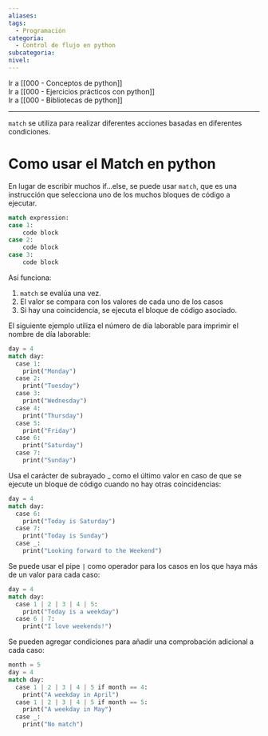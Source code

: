 ```yaml
---
aliases: 
tags:
  - Programación
categoria:
  - Control de flujo en python
subcategoria: 
nivel:
---
```


Ir a [[000 - Conceptos de python]] <br>
Ir a [[000 - Ejercicios prácticos con python]] <br>
Ir a [[000 - Bibliotecas de python]]

---

`match` se utiliza para realizar diferentes acciones basadas en diferentes condiciones.

# Como usar el Match en python

En lugar de escribir muchos if…else, se puede usar `match`, que es una instrucción que selecciona uno de los muchos bloques de código a ejecutar.

```python
match expression:
case 1:
	code block
case 2:
	code block
case 3:
	code block
```

Así funciona:

1. `match` se evalúa una vez.
2. El valor se compara con los valores de cada uno de los casos
3. Si hay una coincidencia, se ejecuta el bloque de código asociado.

El siguiente ejemplo utiliza el número de día laborable para imprimir el nombre de día laborable:

```python
day = 4  
match day:  
  case 1:  
    print("Monday")  
  case 2:  
    print("Tuesday")  
  case 3:  
    print("Wednesday")  
  case 4:  
    print("Thursday")  
  case 5:  
    print("Friday")  
  case 6:  
    print("Saturday")  
  case 7:  
    print("Sunday")
```

Usa el carácter de subrayado _ como el último valor en caso de que se ejecute un bloque de código cuando no hay otras coincidencias:

```python
day = 4  
match day:  
  case 6:  
    print("Today is Saturday")  
  case 7:  
    print("Today is Sunday")  
  case _:  
    print("Looking forward to the Weekend")
```

Se puede usar el pipe `|`  como operador para los casos en los que haya más de un valor para cada caso:

```python
day = 4  
match day:  
  case 1 | 2 | 3 | 4 | 5:  
    print("Today is a weekday")  
  case 6 | 7:  
    print("I love weekends!")
```

Se pueden agregar condiciones para añadir una comprobación adicional a cada caso:

```python
month = 5  
day = 4  
match day:  
  case 1 | 2 | 3 | 4 | 5 if month == 4:  
    print("A weekday in April")  
  case 1 | 2 | 3 | 4 | 5 if month == 5:  
    print("A weekday in May")  
  case _:  
    print("No match")
```